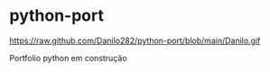# python-port

https://raw.github.com/Danilo282/python-port/blob/main/Danilo.gif

Portfolio python em construção
